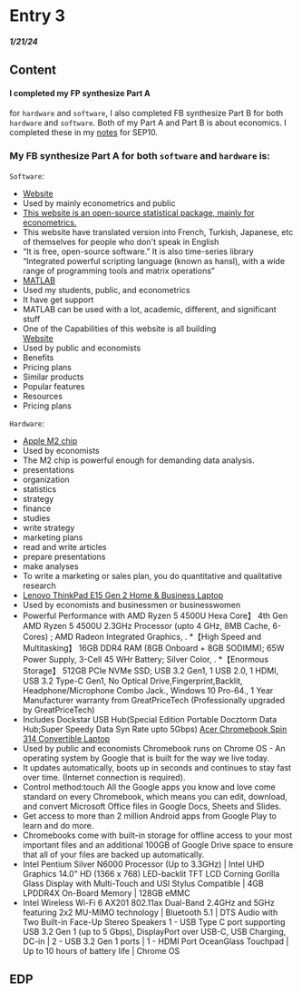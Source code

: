 # Entry 3
##### 1/21/24

## Content
#### I completed my FP synthesize Part A
for `hardware` and `software`, I also completed FB synthesize Part B for both `hardware` and `software`. Both of my Part A and Part B is about economics. I completed these in my [notes](https://docs.google.com/document/d/1Ob0IVBj5geUdPDqY5nFb1ioquE-PBDo0YSjW7TlT414/edit?usp=drivesdk) for SEP10.
### My FB synthesize Part A for both `software` and `hardware` is:
`Software`:
* [Website](https://images.sftcdn.net/images/t_app-icon-m/p/93a14b7c-96d4-11e6-b980-00163ed833e7/1884510348/gretl-1884510348.png)
* Used by mainly econometrics and public 
* [This website is an open-source statistical package, mainly for econometrics.](https://gretl.sourceforge.net/)
* This website have translated version into French, Turkish, Japanese, etc of themselves for people who don't speak in English
* “It is free, open-source software.”
It is also time-series library
“Integrated powerful scripting language (known as hansl), with a wide range of programming tools and matrix operations”
* [MATLAB](https://upload.wikimedia.org/wikipedia/commons/2/21/Matlab_Logo.png)
* Used my students, public, and econometrics
* It have get support 
* MATLAB can be used with a lot, academic, different, and significant stuff
* One of the Capabilities of this website is all building  
[Website](https://encrypted-tbn0.gstatic.com/images?q=tbn:ANd9GcRSU45FkTOfnSYMoF76emsspAXVJD9psJkFOg&usqp=CAU)
* Used by public and economists 
* Benefits
* Pricing plans
* Similar products
* Popular features
* Resources
* Pricing plans

`Hardware`:
* [Apple M2 chip](https://encrypted-tbn0.gstatic.com/images?q=tbn:ANd9GcTa-IyectOULM1gbVwQHqXN7Q5QzveLXssz5lSkL7nQVA&s)
* Used by economists 
* The M2 chip is powerful enough for demanding data analysis.
* presentations
* organization
* statistics
* strategy
* finance
* studies 
* write strategy 
* marketing plans
* read and write articles
* prepare presentations
* make analyses
* To write a marketing or sales plan, you do quantitative and qualitative research
* [Lenovo ThinkPad E15 Gen 2 Home & Business Laptop](https://m.media-amazon.com/images/I/71hwpV5oXsL._AC_UF894,1000_QL80_.jpg)
* Used by economists and businessmen or businesswomen 
* Powerful Performance with AMD Ryzen 5 4500U Hexa Core】 4th Gen AMD Ryzen 5 4500U 2.3GHz Processor (upto 4 GHz, 8MB Cache, 6-Cores) ; AMD Radeon Integrated Graphics, . 
*【High Speed and Multitasking】 16GB DDR4 RAM (8GB Onboard + 8GB SODIMM); 65W Power Supply, 3-Cell 45 WHr Battery; Silver Color, . 
*【Enormous Storage】 512GB PCIe NVMe SSD; USB 3.2 Gen1, 1 USB 2.0, 1 HDMI, USB 3.2 Type-C Gen1, No Optical Drive,Fingerprint,Backlit, Headphone/Microphone Combo Jack., Windows 10 Pro-64., 1 Year Manufacturer warranty from GreatPriceTech (Professionally upgraded by GreatPriceTech) 
* Includes Dockstar USB Hub(Special Edition Portable Docztorm Data Hub;Super Speedy Data Syn Rate upto 5Gbps)
[Acer Chromebook Spin 314 Convertible Laptop](https://m.media-amazon.com/images/I/51soQu6K+FL.jpg)
* Used by public and economists
Chromebook runs on Chrome OS - An operating system by Google that is built for the way we live today.
* It updates automatically, boots up in seconds and continues to stay fast over time. (Internet connection is required).
* Control method:touch 
All the Google apps you know and love come standard on every Chromebook, which means you can edit, download, and convert Microsoft Office files in Google Docs, Sheets and Slides. 
* Get access to more than 2 million Android apps from Google Play to learn and do more. 
* Chromebooks come with built-in storage for offline access to your most important files and an additional 100GB of Google Drive space to ensure that all of your files are backed up automatically. 
* Intel Pentium Silver N6000 Processor (Up to 3.3GHz) | Intel UHD Graphics 
14.0" HD (1366 x 768) LED-backlit TFT LCD Corning Gorilla Glass Display with Multi-Touch and USI Stylus Compatible | 4GB LPDDR4X On-Board Memory | 128GB eMMC 
* Intel Wireless Wi-Fi 6 AX201 802.11ax Dual-Band 2.4GHz and 5GHz featuring 2x2 MU-MIMO technology | Bluetooth 5.1 | DTS Audio with Two Built-in Face-Up Stereo Speakers 
1 - USB Type C port supporting USB 3.2 Gen 1 (up to 5 Gbps), DisplayPort over USB-C, USB Charging, DC-in | 2 - USB 3.2 Gen 1 ports | 1 - HDMI Port
OceanGlass Touchpad | Up to 10 hours of battery life | Chrome OS

## EDP
#### 


